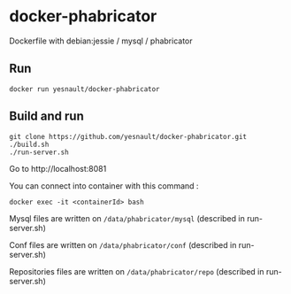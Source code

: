 docker-phabricator
==================
Dockerfile with debian:jessie / mysql / phabricator


Run
----
```
docker run yesnault/docker-phabricator
```

Build and run
---------------

```
git clone https://github.com/yesnault/docker-phabricator.git
./build.sh
./run-server.sh
````

Go to http://localhost:8081

You can connect into container with this command :
```
docker exec -it <containerId> bash
```

Mysql files are written on `/data/phabricator/mysql` (described in run-server.sh)

Conf files are written on `/data/phabricator/conf` (described in run-server.sh)

Repositories files are written on `/data/phabricator/repo` (described in run-server.sh)

